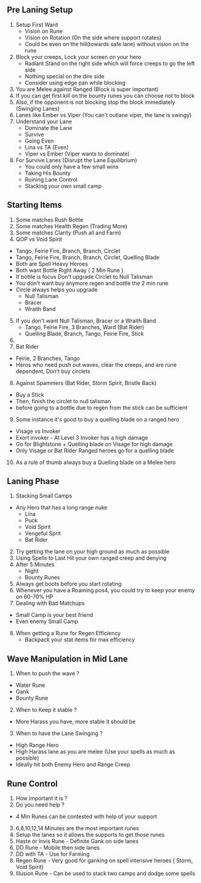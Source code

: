 ## Pre Laning Setup
1. Setup First Ward
   * Vision on Rune
   * Vision on Rotation (On the side where support rotates)
   * Could be even on the hill(towards safe lane) without vision on the rune
2. Block your creeps, Lock your screen on your hero
   * Radiant Stand on the right side which will force creeps to go the left side
   * Nothing special on the dire side
   * Consider using edge pan while blocking
4. You are Melee against Ranged (Block is super important)
5. If you can get first kill on the bounty runes you can choose not to block
6. Also, if the opponent is not blocking stop the block immediately (Swinging Lanes)
7. Lanes like Ember vs Viper (You can't outlane viper, the lane is swingy)
8. Understand your Lane
   * Dominate the Lane
   * Survive
   * Going Even
   * Lina vs TA (Even)
   * Viper vs Ember (Viper wants to dominate)
9. For Survive Lanes (Disrupt the Lane Equilibrium)
   * You could only have a few small wins
   * Taking His Bounty
   * Ruining Lane Control
   * Stacking your own small camp

## Starting Items
1. Some matches Rush Bottle
2. Some matches Health Regen (Trading More)
3. Some matches Clarity (Push all and Farm)
4. QOP vs Void Spirit
  * Tango, Feirie Fire, Branch, Branch, Circlet
  * Tango, Feirie Fire, Branch, Branch, Circlet, Quelling Blade
  * Both are Spell Heavy Heroes
  * Both want Bottle Right Away ( 2 Min Rune )
  * If bottle is focus Don't upgrade Circlet to Null Talisman
  * You don't want buy anymore regen and bottle the 2 min rune
  * Circle always helps you upgrade
      * Null Talisman
      * Bracer
      * Wraith Band
5. If you don't want  Null Talisman, Bracer or a Wraith Band
   * Tango, Feirie Fire, 3 Branches, Ward (Bat Rider)
   * Quelling Blade, Branch, Tango, Feirie Fire, Stick
6. 
7. Bat Rider
  * Feirie, 2 Branches, Tango 
  * Heros who need push out waves, clear the creeps, and are rune dependent, Don't buy circlets
8. Against Spammers (Bat Rider, Storm Spirit, Bristle Back)
  * Buy a Stick
  * Then, finish the circlet to null talisman
  * before going to a bottle due to regen from the stick can be sufficient
9. Some instance it's good to buy a quelling blade on a ranged hero
  * Visage vs Invoker
  * Exort invoker - At Level 3 Invoker has a high damage
  * Go for Blightstone + Quelling blade on Visage for high damage
  * Only Visage or Bat Rider Ranged heroes go for a quelling blade 
10. As a rule of thumb always buy a Quelling blade on a Melee hero


## Laning Phase
1. Stacking Small Camps
  * Any Hero that has a long range nuke
    * Lina
    * Puck
    * Void Spirit
    * Vengeful Sprit
    * Bat Rider
2. Try getting the lane on your high ground as much as possible
3. Using Spells to Last Hit your own ranged creep and denying
4. After 5 Minutes
    * Night
    * Bounty Runes 
5.  Always get boots before you start rotating
6.  Whenever you have a Roaming pos4, you could try to keep your enemy on 60-70% HP
7.  Dealing with Bad Matchups
   * Small Camp is your best friend
   * Even enemy Small Camp
8. When getting a Rune for Regen Efficiency
   * Backpack your stat items for max efficiency

## Wave Manipulation in Mid Lane
1. When to push the wave ?
  * Water Rune
  * Gank
  * Bounty Rune
2. When to Keep it stable ?
  * More Harass you have, more stable it should be
3. When to have the Lane Swinging ?
  * High Range Hero
  * High Harass lane as you are melee (Use your spells as much as possible)
  * Ideally hit both Enemy Hero and Range Creep
 ## Rune Control
 1. How important it is ?
 2. Do you need help ?
  * 4 Min Runes can be contested with help of your support
3. 6,8,10,12,14 Minutes are the most important runes
4. Setup the lanes so it allows the supports to get those runes
5. Haste or Invis Rune - Definite Gank on side lanes
6. DD Rune - Mobile then side lanes
7. DD with TA - Use for Farming
8. Regen Rune - Very good for ganking on spell intensive heroes ( Storm, Void Spirit)
9. Illusion Rune - Can be used to stack two camps and dodge some spells

